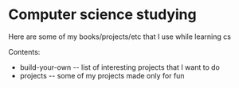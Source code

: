# Computer science studying

Here are some of my books/projects/etc that I use while learning cs

Contents:
- build-your-own -- list of interesting projects that I want to do
- projects -- some of my projects made only for fun


